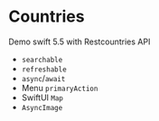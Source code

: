 # Countries

Demo swift 5.5 with Restcountries API

- `searchable`
- `refreshable`
- `async`/`await`
- Menu `primaryAction`
- SwiftUI `Map`
- `AsyncImage`
